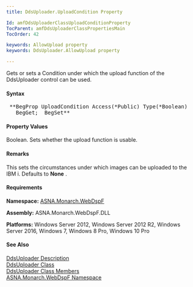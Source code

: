 ```yaml
---
title: DdsUploader.UploadCondition Property

Id: amfDdsUploaderClassUploadConditionProperty
TocParent: amfDdsUploaderClassPropertiesMain
TocOrder: 42

keywords: AllowUpload property
keywords: DdsUploader.AllowUpload property

---
```


Gets or sets a Condition under which the upload function of the DdsUploader control can be used.

#### Syntax
<pre class="prettyprint"> **BegProp UploadCondition Access(*Public) Type(*Boolean)
   BegGet;  BegSet** </pre>

#### Property Values
Boolean. Sets whether the upload function is usable.

#### Remarks
This sets the circumstances under which images can be uploaded to the IBM i. Defaults to **None** .

#### Requirements
**Namespace:** [ASNA.Monarch.WebDspF](amfWebDspFNamespace.html)

**Assembly:** ASNA.Monarch.WebDspF.DLL

**Platforms:** Windows Server 2012, Windows Server 2012 R2, Windows Server 2016, Windows 7, Windows 8 Pro, Windows 10 Pro

#### See Also
[DdsUploader Description](amfUnderstandingUploaderControls.html)<br /> [ DdsUploader Class](amfDdsUploaderClass.html) <br /> [ DdsUploader Class Members](amfDdsUploaderClassMembers.html) <br /> [ ASNA.Monarch.WebDspF Namespace](amfWebDspFNamespace.html) 
